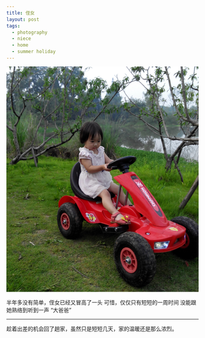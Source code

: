 ```yaml
---
title: 侄女
layout: post
tags:
  - photography
  - niece
  - home
  - summer holiday
---
```


![Xuanxuan](/media/image/2014/niece.jpg)

半年多没有简单，侄女已经又冒高了一头
可惜，仅仅只有短短的一周时间
没能跟她熟络到听到一声
“大爸爸”

---

趁着出差的机会回了趟家，虽然只是短短几天，家的温暖还是那么浓烈。

